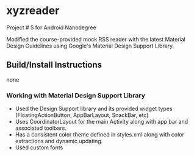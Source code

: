 # xyzreader
Project # 5 for Android Nanodegree

Modified the course-provided mock RSS reader with the latest Material Design Guidelines using Google's Material Design Support Library.

## Build/Install Instructions
none

### Working with Material Design Support Library
* Used the Design Support library and its provided widget types (FloatingActionButton, AppBarLayout, SnackBar, etc)
* Uses CoordinatorLayout for the main Activity along with app bar and associated toolbars.
* Has a consistent color theme defined in styles.xml along with color extractions and dynamic updating.
* Used custom fonts
